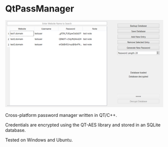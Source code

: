 # QtPassManager
![scrrenshot](GUI.PNG)
  
Cross-platform password manager written in QT/C++.
  
Credentials are encrypted using the QT-AES library and stored in an SQLite database.
  
Tested on Windows and Ubuntu.
